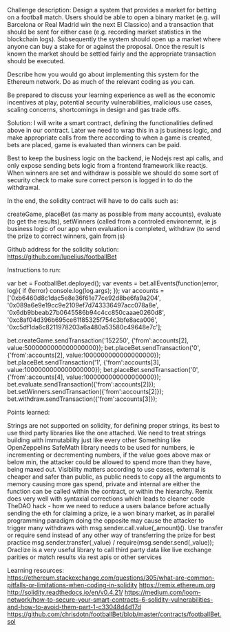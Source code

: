 Challenge description:
Design a system that provides a market for betting on a football match. Users should be able to open a binary market (e.g. will Barcelona or Real Madrid win the next El Classico) and a transaction that should be sent for either case (e.g. recording market statistics in the blockchain logs). Subsequently the system should open up a market where anyone can buy a stake for or against the proposal. Once the result is known the market should be settled fairly and the appropriate transaction should be executed.
 
Describe how you would go about implementing this system for the Ethereum network. Do as much of the relevant coding as you can.
 
Be prepared to discuss your learning experience as well as the economic incentives at play, potential security vulnerabilities, malicious use cases, scaling concerns, shortcomings in design and gas trade offs.

Solution:
I will write a smart contract, defining the functionalities defined above in our contract. Later we need to wrap this in a js business logic, and make appropriate calls from there according to when a game is created, bets are placed, game is evaluated than winners can be paid.

Best to keep the business logic on the backend, ie Nodejs rest api calls, and only expose sending bets logic from a frontend framework like reactjs. When winners are set and withdraw is possible we should do some sort of security check to make sure correct person is logged in to do the withdrawal. 

In the end, the solidity contract  will have to do calls such as:

createGame, placeBet (as many as possible from many accounts), evaluate (to get the results), setWinners (called from a controled environemnt, ie js business logic of our app when evaluation is completed, withdraw (to send the prize to correct winners, gain from js)

Github address for the solidity solution: https://github.com/lupelius/footballBet

Instructions to run:

var bet = FootballBet.deployed();
var events = bet.allEvents(function(error, log){ if (!error) console.log(log.args); });
var accounts = ['0xb6460d8c1dac5e8e36f61e77ce92d8be6fa9a204', '0x089a6e9e19cc9e2109ef7d743336497acc078a8e', '0x6db9bbeab27b0645586b94c4cc850caaae0260d8', '0xc8af04d396b695ce61f85325f754c3bfe8aca006', '0xc5df1da6c8211978203a6a480a53580c49648e7c'];

bet.createGame.sendTransaction('152250', {'from':accounts[2], value:5000000000000000000});
bet.placeBet.sendTransaction('0', {'from':accounts[2], value:1000000000000000000});
bet.placeBet.sendTransaction('1', {'from':accounts[3], value:1000000000000000000});
bet.placeBet.sendTransaction('0', {'from':accounts[4], value:1000000000000000000});
bet.evaluate.sendTransaction({'from':accounts[2]});
bet.setWinners.sendTransaction({'from':accounts[2]});
bet.withdraw.sendTransaction({'from':accounts[3]});



Points learned:

Strings are not supported on solidity, for defining proper strings, its best to use third party libraries like the one attached. We need to treat strings building with immutability just like every other 
Something like OpenZeppelins SafeMath library needs to be used for numbers, ie incrementing or decrementing numbers, if the value goes above max or below min, the attacker could be allowed to spend more than they have, being maxed out. 
Visibility matters according to use cases, external is cheaper and safer than public, as public needs to copy all the arguments to memory causing more gas spend, private and internal are either the function can be called within the contract, or within the hierarchy.
Remix does very well with syntaxial corrections which leads to cleaner code
TheDAO hack - how we need to reduce a users balance before actually sending the eth for claiming a prize, ie a won binary market, as in parallel programming paradigm doing the opposite may cause the attacker to trigger many withdraws with msg.sender.call.value(_amount)(). Use transfer or require send instead of any other way of transferring the prize for best practice msg.sender.transfer(_value) / require(msg.sender.send(_value));
Oraclize is a very useful library to call third party data like live exchange parities or match results via rest apis or other services

Learning resources:
https://ethereum.stackexchange.com/questions/305/what-are-common-pitfalls-or-limitations-when-coding-in-solidity
https://remix.ethereum.org
http://solidity.readthedocs.io/en/v0.4.21/
https://medium.com/loom-network/how-to-secure-your-smart-contracts-6-solidity-vulnerabilities-and-how-to-avoid-them-part-1-c33048d4d17d
https://github.com/chrisdotn/footballBet/blob/master/contracts/footballBet.sol




